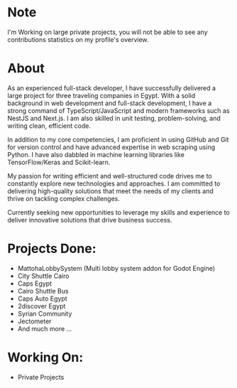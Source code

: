# Note
I'm Working on large private projects, you will not be able to see any contributions statistics on my profile's overview.
# About
As an experienced full-stack developer, I have successfully delivered a large project for three traveling companies in Egypt. With a solid background in web development and full-stack development, I have a strong command of TypeScript/JavaScript and modern frameworks such as NestJS and Next.js. I am also skilled in unit testing, problem-solving, and writing clean, efficient code.

In addition to my core competencies, I am proficient in using GitHub and Git for version control and have advanced expertise in web scraping using Python. I have also dabbled in machine learning libraries like TensorFlow/Keras and Scikit-learn.

My passion for writing efficient and well-structured code drives me to constantly explore new technologies and approaches. I am committed to delivering high-quality solutions that meet the needs of my clients and thrive on tackling complex challenges.

Currently seeking new opportunities to leverage my skills and experience to deliver innovative solutions that drive business success.

# Projects Done:
- MattohaLobbySystem (Multi lobby system addon for Godot Engine)
- City Shuttle Cairo
- Caps Egypt
- Cairo Shuttle Bus
- Caps Auto Egypt
- 2discover Egypt
- Syrian Community
- Jectometer
- And much more ...

# Working On:
- Private Projects
